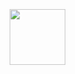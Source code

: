 <div id="header" align="center">
  <img src="https://giphy.com/gifs/animation-loop-3o7aCTfyhYawdOXcFW.gif" width="100"/>
</div>
